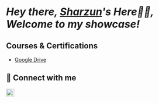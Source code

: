 ***<h1>Hey there, <a href="https://www.linkedin.com/in/sharzun/">Sharzun</a>'s Here👋🏼,          
Welcome to my showcase!***


<h2> Courses & Certifications </h2>

- <a href="https://drive.google.com/drive/folders/1Jwf3IVPyx8tAhVRUoWlmgOR_FOUwLSLC?usp=drive_link">Google Drive</a>
  

<h2> 📲 Connect with me</h2>

[<img align="left" alt="sharzun | LinkedIn" width="22px" src="https://cdn.jsdelivr.net/npm/simple-icons@v3/icons/linkedin.svg" />][linkedin]

[linkedin]: https://www.linkedin.com/in/sharzun/
